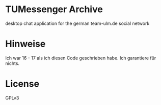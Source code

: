 # TUMessenger Archive
desktop chat application for the german team-ulm.de social network

# Hinweise
Ich war 16 - 17 als ich diesen Code geschrieben habe. Ich garantiere für nichts.

# License
GPLv3
